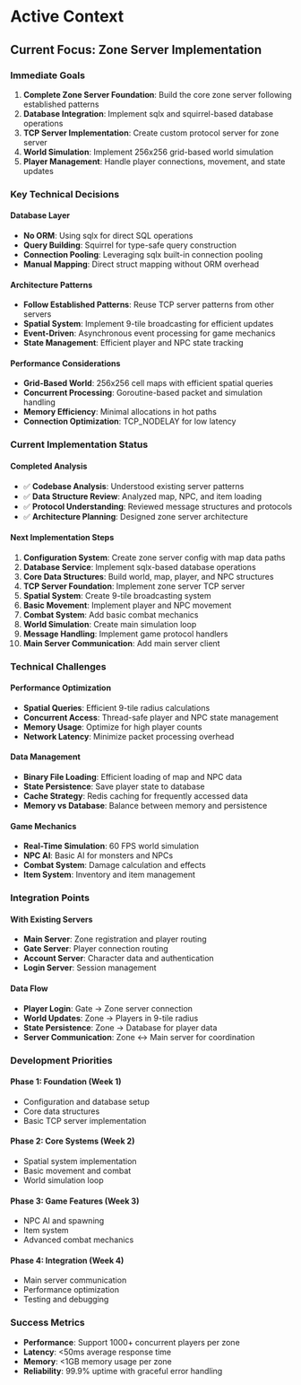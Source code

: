 # Active Context

## Current Focus: Zone Server Implementation

### Immediate Goals
1. **Complete Zone Server Foundation**: Build the core zone server following established patterns
2. **Database Integration**: Implement sqlx and squirrel-based database operations
3. **TCP Server Implementation**: Create custom protocol server for zone server
4. **World Simulation**: Implement 256x256 grid-based world simulation
5. **Player Management**: Handle player connections, movement, and state updates

### Key Technical Decisions

#### Database Layer
- **No ORM**: Using sqlx for direct SQL operations
- **Query Building**: Squirrel for type-safe query construction
- **Connection Pooling**: Leveraging sqlx built-in connection pooling
- **Manual Mapping**: Direct struct mapping without ORM overhead

#### Architecture Patterns
- **Follow Established Patterns**: Reuse TCP server patterns from other servers
- **Spatial System**: Implement 9-tile broadcasting for efficient updates
- **Event-Driven**: Asynchronous event processing for game mechanics
- **State Management**: Efficient player and NPC state tracking

#### Performance Considerations
- **Grid-Based World**: 256x256 cell maps with efficient spatial queries
- **Concurrent Processing**: Goroutine-based packet and simulation handling
- **Memory Efficiency**: Minimal allocations in hot paths
- **Connection Optimization**: TCP_NODELAY for low latency

### Current Implementation Status

#### Completed Analysis
- ✅ **Codebase Analysis**: Understood existing server patterns
- ✅ **Data Structure Review**: Analyzed map, NPC, and item loading
- ✅ **Protocol Understanding**: Reviewed message structures and protocols
- ✅ **Architecture Planning**: Designed zone server architecture

#### Next Implementation Steps
1. **Configuration System**: Create zone server config with map data paths
2. **Database Service**: Implement sqlx-based database operations
3. **Core Data Structures**: Build world, map, player, and NPC structures
4. **TCP Server Foundation**: Implement zone server TCP server
5. **Spatial System**: Create 9-tile broadcasting system
6. **Basic Movement**: Implement player and NPC movement
7. **Combat System**: Add basic combat mechanics
8. **World Simulation**: Create main simulation loop
9. **Message Handling**: Implement game protocol handlers
10. **Main Server Communication**: Add main server client

### Technical Challenges

#### Performance Optimization
- **Spatial Queries**: Efficient 9-tile radius calculations
- **Concurrent Access**: Thread-safe player and NPC state management
- **Memory Usage**: Optimize for high player counts
- **Network Latency**: Minimize packet processing overhead

#### Data Management
- **Binary File Loading**: Efficient loading of map and NPC data
- **State Persistence**: Save player state to database
- **Cache Strategy**: Redis caching for frequently accessed data
- **Memory vs Database**: Balance between memory and persistence

#### Game Mechanics
- **Real-Time Simulation**: 60 FPS world simulation
- **NPC AI**: Basic AI for monsters and NPCs
- **Combat System**: Damage calculation and effects
- **Item System**: Inventory and item management

### Integration Points

#### With Existing Servers
- **Main Server**: Zone registration and player routing
- **Gate Server**: Player connection routing
- **Account Server**: Character data and authentication
- **Login Server**: Session management

#### Data Flow
- **Player Login**: Gate → Zone server connection
- **World Updates**: Zone → Players in 9-tile radius
- **State Persistence**: Zone → Database for player data
- **Server Communication**: Zone ↔ Main server for coordination

### Development Priorities

#### Phase 1: Foundation (Week 1)
- Configuration and database setup
- Core data structures
- Basic TCP server implementation

#### Phase 2: Core Systems (Week 2)
- Spatial system implementation
- Basic movement and combat
- World simulation loop

#### Phase 3: Game Features (Week 3)
- NPC AI and spawning
- Item system
- Advanced combat mechanics

#### Phase 4: Integration (Week 4)
- Main server communication
- Performance optimization
- Testing and debugging

### Success Metrics
- **Performance**: Support 1000+ concurrent players per zone
- **Latency**: <50ms average response time
- **Memory**: <1GB memory usage per zone
- **Reliability**: 99.9% uptime with graceful error handling 